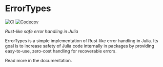 # ErrorTypes

![CI](https://github.com/jakobnissen/ErrorTypes.jl/workflows/CI/badge.svg)
[![Codecov](https://codecov.io/gh/jakobnissen/ErrorTypes.jl/branch/master/graph/badge.svg)](https://codecov.io/gh/jakobnissen/ErrorTypes.jl)

_Rust-like safe error handling in Julia_

ErrorTypes is a simple implementation of Rust-like error handling in Julia. Its goal is to increase safety of Julia code internally in packages by providing easy-to-use, zero-cost handling for recoverable errors.

Read more in the documentation.
